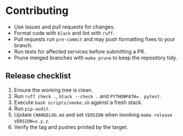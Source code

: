 # Contributing

- Use issues and pull requests for changes.
- Format code with `black` and lint with `ruff`.
- Pull requests run `pre-commit` and may push formatting fixes to your branch.
- Run tests for affected services before submitting a PR.
- Prune merged branches with `make prune` to keep the repository tidy.

## Release checklist

1. Ensure the working tree is clean.
2. Run `ruff check .`, `black --check .` and `PYTHONPATH=. pytest`.
3. Execute `bash scripts/smoke.sh` against a fresh stack.
4. Run `pip-audit`.
5. Update `CHANGELOG.md` and set `VERSION` when invoking `make release VERSION=x.y.z`.
6. Verify the tag and pushes printed by the target.
